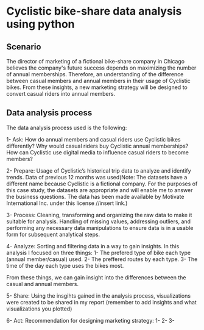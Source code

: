 # Cyclistic bike-share data analysis using python

## Scenario

The director of marketing of a fictional bike-share company in Chicago believes the company's future success depends on maximizing the number of annual memberships. Therefore, an understanding of the difference between casual members and annual members in their usage of Cyclistic bikes. From these insights, a new marketing strategy will be designed to convert casual riders into annual members.

## Data analysis process

The data analysis process used is the following:

1- Ask: How do annual members and casual riders use Cyclistic bikes differently?
        Why would casual riders buy Cyclistic annual memberships?
        How can Cyclistic use digital media to influence casual riders to become members?
        
2- Prepare: Usage of Cyclistic’s historical trip data to analyze and identify trends. Data of previous 12 months was used(Note: The datasets have a different name because Cyclistic
is a fictional company. For the purposes of this case study, the datasets are appropriate and
will enable me to answer the business questions. The data has been made available by
Motivate International Inc. under this license //insert link.)

3- Process: Cleaning, transforming and organizing the raw data to make it suitable for analysis. Handling of missing values, addressing outliers, and performing any necessary data manipulations to ensure data is in a usable form for subsequent analytical steps.

4- Analyze: Sorting and filtering data in a way to gain insights. In this analysis I focused on three things:
1- The prefered type of bike each type (annual member/casual) used.
2- The preffered routes by each type.
3- The time of the day each type uses the bikes most.

From these things, we can gain insight into the differences between the casual and annual members.

5- Share: Using the insgihts gained in the analysis process, visualizations were created to be shared in my report (remember to add insights and what visualizations you plotted)

6- Act: Recommendation for designing marketing strategy:
1-
2-
3-